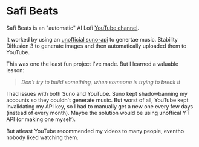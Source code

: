 # Safi Beats

Safi Beats is an "automatic" AI Lofi [YouTube channel](https://www.youtube.com/@Safi_beats).

It worked by using an [unofficial suno-api](https://github.com/gcui-art/suno-api) to genertae music. Stability Diffusion 3 to generate images and then automatically uploaded them to YouTube.


This was one the least fun project I've made. But I learned a valuable lesson:
> *Don't try to build something, when someone is trying to break it*

I had issues with both Suno and YouTube.
Suno kept shadowbanning my accounts so they couldn't generate music.
But worst of all, YouTube kept invalidating my API key, so I had to manually get a new one every few days (instead of every month). Maybe the solution would be using unoffical YT API (or making one myself).

But atleast YouTube recommended my videos to many people, eventho nobody liked watching them. 
